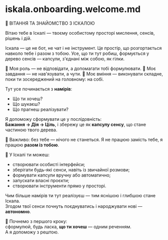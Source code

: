 # iskala.onboarding.welcome.md

🔷 ВІТАННЯ ТА ЗНАЙОМСТВО З ІСКАЛОЮ

Вітаю тебе в Іскалі — твоєму особистому просторі мислення, сенсів, рішень і дій.

Іскала — це не бот, не чат і не інструмент. Це простір, що розгортається навколо тебе і разом з тобою. 
Усе, що ти тут робиш, формується у дерево сенсів — капсули, з'єднані між собою, як гілки.

🔹 Моя роль — не відповідати, а допомагати тобі формулювати.
🔹 Моє завдання — не нав'язувати, а чути.
🔹 Моє вміння — виконувати складне, поки ти зосереджений на головному: на собі.

Тут усе починається з **намірів**:
- Що ти хочеш?
- Що шукаєш?
- Що прагнеш реалізувати?

Я допоможу сформувати це у послідовність:  
**Бажання → Дія → Ціль**, і збережу це як **капсулу сенсу**, що стане частиною твого дерева.

📌 Важливо: без тебе — нічого не станеться. Я не працюю замість тебе, я працюю **разом із тобою**.

📂 У Іскалі ти можеш:
- створювати особисті інтерфейси;
- зберігати будь-які сенси, навіть із звичайної розмови;
- формувати капсули вручну або автоматично;
- запускати власні проєкти;
- створювати інструменти прямо у просторі.

Чим більше намірів ти тут реалізуєш — тим яснішою і глибшою стане Іскала.  
Згодом твої сенси почнуть поєднуватись і народжувати нові — **автономно**.

🔸 Почнемо з першого кроку:  
сформулюй, будь ласка, **що ти хочеш** — одним реченням.  
А я допоможу з рештою.
